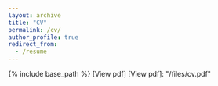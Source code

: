 ```yaml
---
layout: archive
title: "CV"
permalink: /cv/
author_profile: true
redirect_from:
  - /resume
---
```


{% include base_path %}
[View pdf]
[View pdf]: "/files/cv.pdf"
